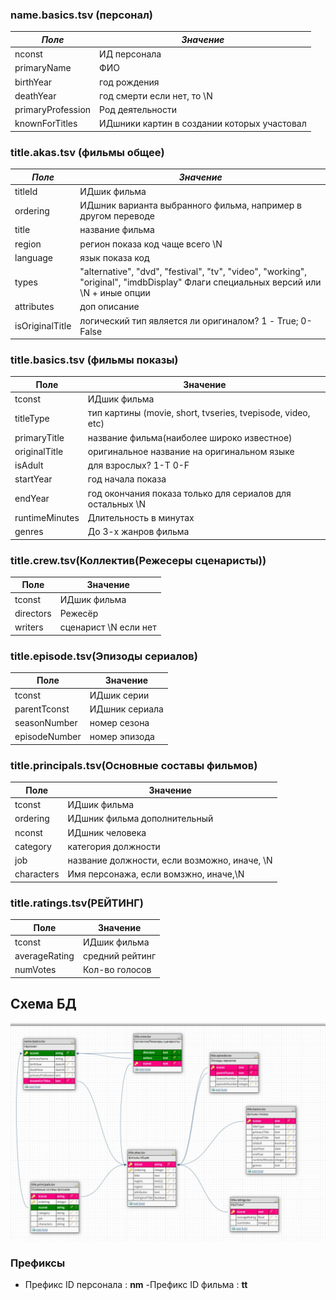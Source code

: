 
### name.basics.tsv (персонал)
| *Поле*              	| *Значение*                                    	
|-------------------	|---------------------------------------------	|
| nconst            	| ИД персонала                                	|
| primaryName       	| ФИО                                         	|
| birthYear         	| год рождения                                	|
| deathYear         	| год смерти если нет, то \N                  	|
| primaryProfession 	| Род деятельности                            	|
| knownForTitles    	| ИДшники картин в создании которых участовал 	|



### title.akas.tsv (фильмы общее)

| *Поле*            	| *Значение*                                                                                                                           	
|-----------------	|------------------------------------------------------------------------------------------------------------------------------------	|
| titleId         	| ИДшик фильма                                                                                                                       	|
| ordering        	| ИДшник варианта выбранного фильма, например в другом переводе                                                                      	|
| title           	| название фильма                                                                                                                    	|
| region          	| регион показа код чаще всего \N                                                                                                    	|
| language        	| язык показа код                                                                                                                    	|
| types           	| "alternative", "dvd", "festival", "tv", "video", "working", "original", "imdbDisplay" Флаги специальных версий или \N + иные опции 	|
| attributes      	| доп описание                                                                                                                       	|
| isOriginalTitle 	| логический тип является ли оригиналом? 1 - True; 0-False                                                                           	|



### title.basics.tsv (фильмы показы)

| Поле           	| Значение                                                    	|
|----------------	|-------------------------------------------------------------	|
| tconst         	| ИДшик фильма                                                	|
| titleType      	| тип картины (movie, short, tvseries, tvepisode, video, etc) 	|
| primaryTitle   	| название фильма(наиболее широко известное)                  	|
| originalTitle  	| оригинальное название на оригинальном языке                 	|
| isAdult        	| для взрослых? 1-T 0-F                                       	|
| startYear      	| год начала показа                                           	|
| endYear        	| год окончания показа только для сериалов для остальных \N   	|
| runtimeMinutes 	| Длительность в минутах                                      	|
| genres         	| До 3-х жанров фильма                                        	|


### title.crew.tsv(Коллектив(Режесеры сценаристы))


| Поле      	| Значение              	|
|-----------	|-----------------------	|
| tconst    	| ИДшик фильма          	|
| directors 	| Режесёр               	|
| writers   	| сценарист \N если нет 	|


### title.episode.tsv(Эпизоды сериалов)

| Поле          	| Значение       	|
|---------------	|----------------	|
| tconst        	| ИДшик серии    	|
| parentTconst  	| ИДшник сериала 	|
| seasonNumber  	| номер сезона   	|
| episodeNumber 	| номер эпизода  	|


### title.principals.tsv(Основные составы фильмов)

| Поле       	| Значение                                     	|
|------------	|----------------------------------------------	|
| tconst     	| ИДшик фильма                                 	|
| ordering   	| ИДшник фильма дополнительный                 	|
| nconst     	| ИДшник человека                              	|
| category   	| категория должности                          	|
| job        	| название должности, если возможно, иначе, \N 	|
| characters 	| Имя персонажа, если вомзжно, иначе,\N        	|



### title.ratings.tsv(РЕЙТИНГ)


| Поле          	| Значение        	|
|---------------	|-----------------	|
| tconst        	| ИДшик фильма    	|
| averageRating 	| средний рейтинг 	|
| numVotes      	| Кол-во голосов  	|


## Схема БД 

![Схема БД](https://github.com/mmonastyrskiy/Programming_3_sem/blob/main/Java_OOP/Monastyrskiy/Java_project/docs/images/information_schema.jpg "Схема БД")


### Префиксы

- Префикс ID персонала : **nm**
-Префикс ID фильма : **tt**